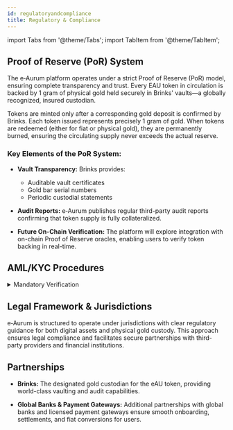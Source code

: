 ```yaml
---
id: regulatoryandcompliance
title: Regulatory & Compliance
---
```


import Tabs from '@theme/Tabs';
import TabItem from '@theme/TabItem'; 

## Proof of Reserve (PoR) System

The e‑Aurum platform operates under a strict Proof of Reserve (PoR) model, ensuring complete transparency and trust. Every EAU token in circulation is backed by 1 gram of physical gold held securely in Brinks' vaults—a globally recognized, insured custodian.

<Tabs>
  <TabItem value="backing" label="1:1 Gold Backing">
    Tokens are minted only after a corresponding gold deposit is confirmed by Brinks.
    Each token issued represents precisely 1 gram of gold.
  </TabItem>

  <TabItem value="burning" label="Token Burning">
    When tokens are redeemed (either for fiat or physical gold), they are permanently burned,
    ensuring the circulating supply never exceeds the actual reserve.
  </TabItem>
</Tabs>

### Key Elements of the PoR System:

- **Vault Transparency:** Brinks provides:
  - Auditable vault certificates
  - Gold bar serial numbers
  - Periodic custodial statements

- **Audit Reports:** e‑Aurum publishes regular third-party audit reports confirming that token supply is fully collateralized.

- **Future On-Chain Verification:** The platform will explore integration with on-chain Proof of Reserve oracles, enabling users to verify token backing in real-time.

## AML/KYC Procedures

<details>
  <summary>Mandatory Verification</summary>

  Mandatory identity verification (KYC) and ongoing transaction monitoring are implemented to ensure compliance with global anti-money laundering (AML) standards. Users must complete identity checks before purchasing, selling, or redeeming eAU tokens.
</details>

## Legal Framework & Jurisdictions

e‑Aurum is structured to operate under jurisdictions with clear regulatory guidance for both digital assets and physical gold custody. This approach ensures legal compliance and facilitates secure partnerships with third-party providers and financial institutions.


## Partnerships

- **Brinks:** The designated gold custodian for the eAU token, providing world-class vaulting and audit capabilities. 

- **Global Banks & Payment Gateways:** Additional partnerships with global banks and licensed payment gateways ensure smooth onboarding, settlements, and fiat conversions for users.